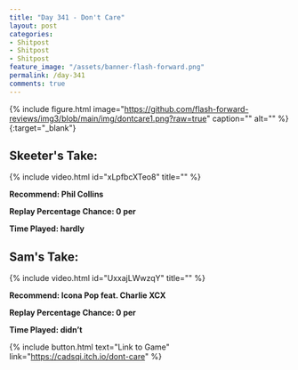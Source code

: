 ```yaml
---
title: "Day 341 - Don't Care"
layout: post
categories:
- Shitpost
- Shitpost
- Shitpost
feature_image: "/assets/banner-flash-forward.png"
permalink: /day-341
comments: true
---
```


{% include figure.html image="https://github.com/flash-forward-reviews/img3/blob/main/img/dontcare1.png?raw=true" caption="" alt="" %}{:target="_blank"}
 
## Skeeter's Take:

{% include video.html id="xLpfbcXTeo8" title="" %}

**Recommend: Phil Collins**

**Replay Percentage Chance: 0 per**

**Time Played: hardly**

## Sam's Take:

{% include video.html id="UxxajLWwzqY" title="" %}

**Recommend: Icona Pop feat. Charlie XCX**

**Replay Percentage Chance: 0 per**

**Time Played: didn’t**

{% include button.html text="Link to Game" link="https://cadsqi.itch.io/dont-care" %}